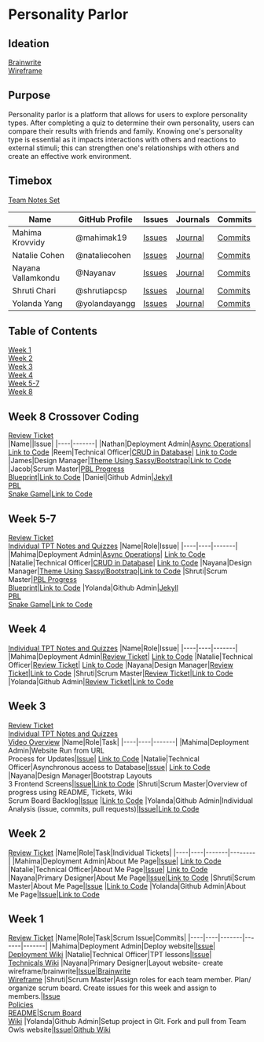 # Personality Parlor

## Ideation
[Brainwrite](https://github.com/yolandayangg/n224p4-beans/wiki/Brainwrite) <br>
[Wireframe](https://github.com/yolandayangg/n224p4-beans/wiki/Wireframe)

## Purpose
Personality parlor is a platform that allows for users to explore personality types. After completing a quiz to determine their own personality, users can compare their results with friends and family. Knowing one's personality type is essential as it impacts interactions with others and reactions to external stimuli; this can strengthen one's relationships with others and create an effective work environment. 

## Timebox
[Team Notes Set](https://drive.google.com/drive/folders/1OO_uDmH_A1tTisIU9VoWnIfKt1gEUctu?usp=sharing)

|Name|GitHub Profile|Issues|Journals|Commits|
|--------|---------|-------|-------|-------|
|Mahima Krovvidy|@mahimak19|[Issues](https://github.com/yolandayangg/n224p4-beans/issues?q=is%3Aopen+is%3Aissue+author%3Ashrutiapcsp+assignee%3Amahimak19)|[Journal](https://docs.google.com/document/d/1u8SX84sg8QsT7gzVuCX_T-uksLZDLLriqrIEiLrn0aw/edit?usp=sharing)|[Commits](https://github.com/yolandayangg/n224p4-beans/commits?author=mahimak19)|
|Natalie Cohen|@nataliecohen|[Issues](https://github.com/yolandayangg/n224p4-beans/issues?q=is%3Aopen+is%3Aissue+author%3Ashrutiapcsp+assignee%3Anataliecohen)|[Journal](https://docs.google.com/document/d/1u8SX84sg8QsT7gzVuCX_T-uksLZDLLriqrIEiLrn0aw/edit?usp=sharing)|[Commits](https://github.com/yolandayangg/n224p4-beans/commits?author=nataliecohen)
|Nayana Vallamkondu|@Nayanav|[Issues](https://github.com/yolandayangg/n224p4-beans/issues?q=is%3Aopen+is%3Aissue+author%3Ashrutiapcsp+assignee%3ANayanav)|[Journal](https://docs.google.com/document/d/1u8SX84sg8QsT7gzVuCX_T-uksLZDLLriqrIEiLrn0aw/edit?usp=sharing)|[Commits](https://github.com/yolandayangg/n224p4-beans/commits?author=Nayanav)|
|Shruti Chari|@shrutiapcsp|[Issues](https://github.com/yolandayangg/n224p4-beans/issues?q=is%3Aopen+is%3Aissue+author%3Ashrutiapcsp+assignee%3Ashrutiapcsp)|[Journal](https://docs.google.com/document/d/1iePZMHrLpCaCBdit59z2DYMRZPzylpTn6LDC4NgAFto/edit?usp=sharing)|[Commits](https://github.com/yolandayangg/n224p4-beans/commits?author=shrutiapcsp)|
|Yolanda Yang|@yolandayangg|[Issues](https://github.com/yolandayangg/n224p4-beans/issues?q=is%3Aopen+is%3Aissue+author%3Ashrutiapcsp+assignee%3Ayolandayangg)|[Journal](https://docs.google.com/document/d/1iePZMHrLpCaCBdit59z2DYMRZPzylpTn6LDC4NgAFto/edit?usp=sharing)|[Commits](https://github.com/yolandayangg/n224p4-beans/commits?author=yolandayangg)|

## Table of Contents
[Week 1](https://github.com/yolandayangg/n224p4-beans#week-1) <br>
[Week 2](https://github.com/yolandayangg/n224p4-beans#week-2) <br>
[Week 3](https://github.com/yolandayangg/n224p4-beans#week-3) <br>
[Week 4](https://github.com/yolandayangg/n224p4-beans#week-4) <br>
[Week 5-7](https://github.com/yolandayangg/n224p4-beans#week-5) <br>
[Week 8](https://github.com/yolandayangg/n224p4-beans#week-5) <br>

## Week 8 Crossover Coding
[Review Ticket](https://github.com/yolandayangg/n224p4-beans/issues/50) <br>
|Name||Issue|
|----|-------|
|Nathan|Deployment Admin|[Async Operations](https://github.com/yolandayangg/n224p4-beans/issues/38)| [Link to Code](https://github.com/yolandayangg/n224p4-beans/wiki/Deployment-Guide)
|Reem|Technical Officer|[CRUD in Database](https://github.com/yolandayangg/n224p4-beans/issues/39)| [Link to Code](https://github.com/yolandayangg/n224p4-beans/wiki/Technicals)
|James|Design Manager|[Theme Using Sassy/Bootstrap](https://github.com/yolandayangg/n224p4-beans/issues/37)|[Link to Code](https://github.com/yolandayangg/n224p4-beans/wiki/Brainwrite)
|Jacob|Scrum Master|[PBL Progress](https://github.com/yolandayangg/n224p4-beans/issues/24) <br> [Blueprint](https://github.com/yolandayangg/n224p4-beans/issues/43)|[Link to Code](https://github.com/yolandayangg/n224p4-beans/projects/1)
|Daniel|Github Admin|[Jekyll](https://github.com/yolandayangg/n224p4-beans/issues/36) <br> [PBL](https://github.com/yolandayangg/n224p4-beans/issues/44) <br> [Snake Game](https://github.com/yolandayangg/n224p4-beans/issues/45)|[Link to Code](https://github.com/yolandayangg/n224p4-beans/wiki/BOF-Github-Admins-policy-document:)


## Week 5-7
[Review Ticket](https://github.com/yolandayangg/n224p4-beans/issues/42) <br>
[Individual TPT Notes and Quizzes](https://github.com/yolandayangg/n224p4-beans/issues/15)
|Name|Role|Issue|
|----|----|-------|
|Mahima|Deployment Admin|[Async Operations](https://github.com/yolandayangg/n224p4-beans/issues/38)| [Link to Code](https://github.com/yolandayangg/n224p4-beans/wiki/Deployment-Guide)
|Natalie|Technical Officer|[CRUD in Database](https://github.com/yolandayangg/n224p4-beans/issues/39)| [Link to Code](https://github.com/yolandayangg/n224p4-beans/wiki/Technicals)
|Nayana|Design Manager|[Theme Using Sassy/Bootstrap](https://github.com/yolandayangg/n224p4-beans/issues/37)|[Link to Code](https://github.com/yolandayangg/n224p4-beans/wiki/Brainwrite)
|Shruti|Scrum Master|[PBL Progress](https://github.com/yolandayangg/n224p4-beans/issues/24) <br> [Blueprint](https://github.com/yolandayangg/n224p4-beans/issues/43)|[Link to Code](https://github.com/yolandayangg/n224p4-beans/projects/1)
|Yolanda|Github Admin|[Jekyll](https://github.com/yolandayangg/n224p4-beans/issues/36) <br> [PBL](https://github.com/yolandayangg/n224p4-beans/issues/44) <br> [Snake Game](https://github.com/yolandayangg/n224p4-beans/issues/45)|[Link to Code](https://github.com/yolandayangg/n224p4-beans/wiki/BOF-Github-Admins-policy-document:)

## Week 4
[Individual TPT Notes and Quizzes](https://github.com/yolandayangg/n224p4-beans/issues/15)
|Name|Role|Issue|
|----|----|-------|
|Mahima|Deployment Admin|[Review Ticket](https://github.com/yolandayangg/n224p4-beans/issues/30)| [Link to Code](https://github.com/yolandayangg/n224p4-beans/wiki/Deployment-Guide)
|Natalie|Technical Officer|[Review Ticket](https://github.com/yolandayangg/n224p4-beans/issues/33)| [Link to Code](https://github.com/yolandayangg/n224p4-beans/wiki/Technicals)
|Nayana|Design Manager|[Review Ticket](https://github.com/yolandayangg/n224p4-beans/issues/31)|[Link to Code](https://github.com/yolandayangg/n224p4-beans/wiki/Brainwrite)
|Shruti|Scrum Master|[Review Ticket](https://github.com/yolandayangg/n224p4-beans/issues/34)|[Link to Code](https://github.com/yolandayangg/n224p4-beans/projects/1)
|Yolanda|Github Admin|[Review Ticket](https://github.com/yolandayangg/n224p4-beans/issues/32)|[Link to Code](https://github.com/yolandayangg/n224p4-beans/wiki/BOF-Github-Admins-policy-document:)

## Week 3
[Review Ticket](https://github.com/yolandayangg/n224p4-beans/issues/14) <br>
[Individual TPT Notes and Quizzes](https://github.com/yolandayangg/n224p4-beans/issues/22) <br>
[Video Overview](https://drive.google.com/file/d/16tztvsZ2qZfGM1ziiCqOaCXgUZBQ1a8o/view?usp=sharing)
|Name|Role|Task|
|----|----|-------|
|Mahima|Deployment Admin|Website Run from URL <br> Process for Updates|[Issue](https://github.com/yolandayangg/n224p4-beans/issues/7)| [Link to Code](https://github.com/yolandayangg/n224p4-beans/wiki/Deployment-Guide)
|Natalie|Technical Officer|Asynchronous access to Database|[Issue](https://github.com/yolandayangg/n224p4-beans/issues/8)| [Link to Code](https://github.com/yolandayangg/n224p4-beans/wiki/Technicals)
|Nayana|Design Manager|Bootstrap Layouts <br> 3 Frontend Screens|[Issue](https://github.com/yolandayangg/n224p4-beans/issues/4)|[Link to Code](https://github.com/yolandayangg/n224p4-beans/wiki/Brainwrite)
|Shruti|Scrum Master|Overview of progress using README, Tickets, Wiki <br> Scrum Board Backlog|[Issue](https://github.com/yolandayangg/n224p4-beans/issues/6) |[Link to Code](https://github.com/yolandayangg/n224p4-beans/projects/1)
|Yolanda|Github Admin|Individual Analysis (issue, commits, pull requests)|[Issue](https://github.com/yolandayangg/n224p4-beans/issues/5)|[Link to Code](https://github.com/yolandayangg/n224p4-beans/wiki/BOF-Github-Admins-policy-document:)

## Week 2
[Review Ticket](https://github.com/yolandayangg/n224p4-beans/issues/13)
|Name|Role|Task|Individual Tickets|
|----|----|-------|--------|
|Mahima|Deployment Admin|About Me Page|[Issue](https://github.com/yolandayangg/n224p4-beans/issues/7)| [Link to Code](https://github.com/yolandayangg/n224p4-beans/wiki/Deployment-Guide)
|Natalie|Technical Officer|About Me Page|[Issue](https://github.com/yolandayangg/n224p4-beans/issues/8)| [Link to Code](https://github.com/yolandayangg/n224p4-beans/wiki/Technicals)
|Nayana|Primary Designer|About Me Page|[Issue](https://github.com/yolandayangg/n224p4-beans/issues/4)|[Link to Code](https://github.com/yolandayangg/n224p4-beans/wiki/Brainwrite) 
|Shruti|Scrum Master|About Me Page|[Issue](https://github.com/yolandayangg/n224p4-beans/issues/6) |[Link to Code](https://github.com/yolandayangg/n224p4-beans/projects/1)
|Yolanda|Github Admin|About Me Page|[Issue](https://github.com/yolandayangg/n224p4-beans/issues/5)|[Link to Code](https://github.com/yolandayangg/n224p4-beans/wiki/BOF-Github-Admins-policy-document:)

## Week 1
[Review Ticket](https://github.com/yolandayangg/n224p4-beans/issues/9)
|Name|Role|Task|Scrum Issue|Commits|
|----|----|-------|-------|-------|
|Mahima|Deployment Admin|Deploy website|[Issue](https://github.com/yolandayangg/n224p4-beans/issues/7)| [Deployment Wiki](https://github.com/yolandayangg/n224p4-beans/wiki/Deployment-Guide)
|Natalie|Technical Officer|TPT lessons|[Issue](https://github.com/yolandayangg/n224p4-beans/issues/8)| <br> [Technicals Wiki](https://github.com/yolandayangg/n224p4-beans/wiki/Technicals) 
|Nayana|Primary Designer|Layout website- create wireframe/brainwrite|[Issue](https://github.com/yolandayangg/n224p4-beans/issues/4)|[Brainwrite](https://github.com/yolandayangg/n224p4-beans/wiki/Brainwrite) <br> [Wireframe](https://github.com/yolandayangg/n224p4-beans/wiki/Wireframe)
|Shruti|Scrum Master|Assign roles for each team member. Plan/ organize scrum board. Create issues for this week and assign to members.|[Issue](https://github.com/yolandayangg/n224p4-beans/issues/6) <br> [Policies](https://github.com/yolandayangg/n224p4-beans/issues/1) <br> [README](https://github.com/yolandayangg/n224p4-beans/issues/2)|[Scrum Board](https://github.com/yolandayangg/n224p4-beans/projects/1) <br> [Wiki](https://github.com/yolandayangg/n224p4-beans/wiki/Policies-for-Issues)
|Yolanda|Github Admin|Setup project in GIt. Fork and pull from Team Owls website|[Issue](https://github.com/yolandayangg/n224p4-beans/issues/5)|[Github Wiki](https://github.com/yolandayangg/n224p4-beans/wiki/BOF-Github-Admins-policy-document:)

